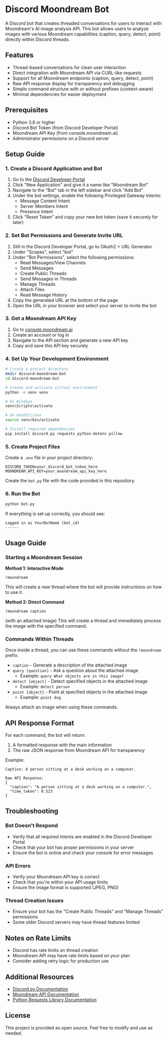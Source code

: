 # Discord Moondream Bot

A Discord bot that creates threaded conversations for users to interact with Moondream's AI image analysis API. This bot allows users to analyze images with various Moondream
capabilities (caption, query, detect, point) directly within Discord threads.

## Features

- Thread-based conversations for clean user interaction
- Direct integration with Moondream API via CURL-like requests
- Support for all Moondream endpoints (caption, query, detect, point)
- Raw API response display for transparency and debugging
- Simple command structure with or without prefixes (context-aware)
- Minimal dependencies for easier deployment

## Prerequisites

- Python 3.8 or higher
- Discord Bot Token (from Discord Developer Portal)
- Moondream API Key (from console.moondream.ai)
- Administrator permissions on a Discord server

## Setup Guide

### 1. Create a Discord Application and Bot

1. Go to the [Discord Developer Portal](https://discord.com/developers/applications)
2. Click "New Application" and give it a name like "Moondream Bot"
3. Navigate to the "Bot" tab in the left sidebar and click "Add Bot"
4. Under the bot settings, enable the following Privileged Gateway Intents:
   - Message Content Intent
   - Server Members Intent
   - Presence Intent
5. Click "Reset Token" and copy your new bot token (save it securely for later)

### 2. Set Bot Permissions and Generate Invite URL

1. Still in the Discord Developer Portal, go to OAuth2 > URL Generator
2. Under "Scopes", select "bot"
3. Under "Bot Permissions", select the following permissions:
   - Read Messages/View Channels
   - Send Messages
   - Create Public Threads
   - Send Messages in Threads
   - Manage Threads
   - Attach Files
   - Read Message History
4. Copy the generated URL at the bottom of the page
5. Open the URL in your browser and select your server to invite the bot

### 3. Get a Moondream API Key

1. Go to [console.moondream.ai](https://console.moondream.ai)
2. Create an account or log in
3. Navigate to the API section and generate a new API key
4. Copy and save this API key securely

### 4. Set Up Your Development Environment

```bash
# Create a project directory
mkdir discord-moondream-bot
cd discord-moondream-bot

# Create and activate virtual environment
python -m venv venv

# On Windows
venv\Scripts\activate

# On macOS/Linux
source venv/bin/activate

# Install required dependencies
pip install discord.py requests python-dotenv pillow
```

### 5. Create Project Files

Create a `.env` file in your project directory:

```
DISCORD_TOKEN=your_discord_bot_token_here
MOONDREAM_API_KEY=your_moondream_api_key_here
```

Create the `bot.py` file with the code provided in this repository.

### 6. Run the Bot

```bash
python bot.py
```

If everything is set up correctly, you should see:

```
Logged in as YourBotName (bot_id)
------
```

## Usage Guide

### Starting a Moondream Session

**Method 1: Interactive Mode**

```
!moondream
```

This will create a new thread where the bot will provide instructions on how to use it.

**Method 2: Direct Command**

```
!moondream caption
```

(with an attached image) This will create a thread and immediately process the image with the specified command.

### Commands Within Threads

Once inside a thread, you can use these commands without the `!moondream` prefix:

- `caption` - Generate a description of the attached image
- `query [question]` - Ask a question about the attached image
  - Example: `query What objects are in this image?`
- `detect [object]` - Detect specified objects in the attached image
  - Example: `detect person`
- `point [object]` - Point at specified objects in the attached image
  - Example: `point dog`

Always attach an image when using these commands.

## API Response Format

For each command, the bot will return:

1. A formatted response with the main information
2. The raw JSON response from Moondream API for transparency

Example:

```
Caption: A person sitting at a desk working on a computer.

Raw API Response:
{
  "caption": "A person sitting at a desk working on a computer.",
  "time_taken": 0.523
}
```

## Troubleshooting

### Bot Doesn't Respond

- Verify that all required intents are enabled in the Discord Developer Portal
- Check that your bot has proper permissions in your server
- Ensure the bot is online and check your console for error messages

### API Errors

- Verify your Moondream API key is correct
- Check that you're within your API usage limits
- Ensure the image format is supported (JPEG, PNG)

### Thread Creation Issues

- Ensure your bot has the "Create Public Threads" and "Manage Threads" permissions
- Some older Discord servers may have thread features limited

## Notes on Rate Limits

- Discord has rate limits on thread creation
- Moondream API may have rate limits based on your plan
- Consider adding retry logic for production use

## Additional Resources

- [Discord.py Documentation](https://discordpy.readthedocs.io/)
- [Moondream API Documentation](https://docs.moondream.ai/)
- [Python Requests Library Documentation](https://docs.python-requests.org/)

## License

This project is provided as open source. Feel free to modify and use as needed.
